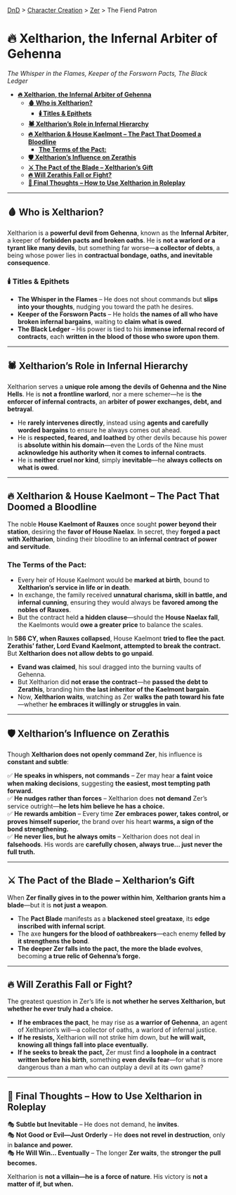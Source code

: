 [DnD](../../readme.md) > [Character Creation](../../character-creation.md) > [Zer](./DnD_2024_PC_Warlock-Blade-Fiend.md) > The Fiend Patron

# **🔥 Xeltharion, the Infernal Arbiter of Gehenna**

_The Whisper in the Flames, Keeper of the Forsworn Pacts, The Black Ledger_

- [**🔥 Xeltharion, the Infernal Arbiter of Gehenna**](#-xeltharion-the-infernal-arbiter-of-gehenna)
  - [**🩸 Who is Xeltharion?**](#-who-is-xeltharion)
    - [**🕯️ Titles \& Epithets**](#️-titles--epithets)
  - [**🕷️ Xeltharion’s Role in Infernal Hierarchy**](#️-xeltharions-role-in-infernal-hierarchy)
  - [**🔥 Xeltharion \& House Kaelmont – The Pact That Doomed a Bloodline**](#-xeltharion--house-kaelmont--the-pact-that-doomed-a-bloodline)
    - [**The Terms of the Pact:**](#the-terms-of-the-pact)
  - [**🛡️ Xeltharion’s Influence on Zerathis**](#️-xeltharions-influence-on-zerathis)
  - [**⚔️ The Pact of the Blade – Xeltharion’s Gift**](#️-the-pact-of-the-blade--xeltharions-gift)
  - [**🔥 Will Zerathis Fall or Fight?**](#-will-zerathis-fall-or-fight)
  - [**📜 Final Thoughts – How to Use Xeltharion in Roleplay**](#-final-thoughts--how-to-use-xeltharion-in-roleplay)

---

## **🩸 Who is Xeltharion?**

Xeltharion is a **powerful devil from Gehenna**, known as the **Infernal Arbiter**, a keeper of **forbidden pacts and broken oaths**. He is **not a warlord or a tyrant like many devils**, but something far worse—**a collector of debts**, a being whose power lies in **contractual bondage, oaths, and inevitable consequence**.

### **🕯️ Titles & Epithets**

- **The Whisper in the Flames** – He does not shout commands but **slips into your thoughts**, nudging you toward the path he desires.
- **Keeper of the Forsworn Pacts** – He holds **the names of all who have broken infernal bargains**, waiting to **claim what is owed**.
- **The Black Ledger** – His power is tied to his **immense infernal record of contracts**, each **written in the blood of those who swore upon them**.

---

## **🕷️ Xeltharion’s Role in Infernal Hierarchy**

Xeltharion serves a **unique role among the devils of Gehenna and the Nine Hells**. He is **not a frontline warlord**, nor a mere schemer—he is **the enforcer of infernal contracts**, an **arbiter of power exchanges, debt, and betrayal**.

- He **rarely intervenes directly**, instead using **agents and carefully worded bargains** to ensure he always comes out ahead.
- He is **respected, feared, and loathed** by other devils because his power is **absolute within his domain**—even the Lords of the Nine must **acknowledge his authority when it comes to infernal contracts**.
- He is **neither cruel nor kind**, simply **inevitable**—he **always collects on what is owed**.

---

## **🔥 Xeltharion & House Kaelmont – The Pact That Doomed a Bloodline**

The noble **House Kaelmont of Rauxes** once sought **power beyond their station**, desiring the **favor of House Naelax**. In secret, they **forged a pact with Xeltharion**, binding their bloodline to **an infernal contract of power and servitude**.

### **The Terms of the Pact:**

- Every heir of House Kaelmont would be **marked at birth**, bound to **Xeltharion’s service in life or in death**.
- In exchange, the family received **unnatural charisma, skill in battle, and infernal cunning**, ensuring they would always be **favored among the nobles of Rauxes**.
- But the contract held **a hidden clause**—should the **House Naelax fall**, the Kaelmonts would **owe a greater price** to balance the scales.

In **586 CY, when Rauxes collapsed**, House Kaelmont **tried to flee the pact**. **Zerathis’ father, Lord Evand Kaelmont, attempted to break the contract.** But **Xeltharion does not allow debts to go unpaid**.

- **Evand was claimed**, his soul dragged into the burning vaults of Gehenna.
- But Xeltharion did **not erase the contract**—he **passed the debt to Zerathis**, branding him **the last inheritor of the Kaelmont bargain**.
- Now, **Xeltharion waits**, watching as Zer **walks the path toward his fate**—whether **he embraces it willingly or struggles in vain**.

---

## **🛡️ Xeltharion’s Influence on Zerathis**

Though **Xeltharion does not openly command Zer**, his influence is **constant and subtle**:

✅ **He speaks in whispers, not commands** – Zer may hear **a faint voice when making decisions**, suggesting **the easiest, most tempting path forward.**  
✅ **He nudges rather than forces** – Xeltharion does **not demand** Zer’s service outright—**he lets him believe he has a choice.**  
✅ **He rewards ambition** – Every time **Zer embraces power, takes control, or proves himself superior,** the brand over his heart **warms, a sign of the bond strengthening.**  
✅ **He never lies, but he always omits** – Xeltharion does not deal in **falsehoods**. His words are **carefully chosen, always true… just never the full truth.**

---

## **⚔️ The Pact of the Blade – Xeltharion’s Gift**

When **Zer finally gives in to the power within him**, **Xeltharion grants him a blade**—but it is **not just a weapon**.

- The **Pact Blade** manifests as a **blackened steel greataxe**, its **edge inscribed with infernal script**.
- The axe **hungers for the blood of oathbreakers**—each enemy **felled by it strengthens the bond**.
- **The deeper Zer falls into the pact, the more the blade evolves**, becoming **a true relic of Gehenna’s forge.**

---

## **🔥 Will Zerathis Fall or Fight?**

The greatest question in Zer’s life is **not whether he serves Xeltharion, but whether he ever truly had a choice.**

- **If he embraces the pact**, he may rise as **a warrior of Gehenna**, an agent of Xeltharion’s will—a collector of oaths, a warlord of infernal justice.
- **If he resists,** Xeltharion will not strike him down, but **he will wait, knowing all things fall into place eventually.**
- **If he seeks to break the pact,** Zer must find **a loophole in a contract written before his birth**, something **even devils fear**—for what is more dangerous than a man who can outplay a devil at its own game?

---

## **📜 Final Thoughts – How to Use Xeltharion in Roleplay**

🎭 **Subtle but Inevitable** – He does not demand, he **invites**.  
🎭 **Not Good or Evil—Just Orderly** – He **does not revel in destruction**, only in **balance and power.**  
🎭 **He Will Win… Eventually** – The longer **Zer waits**, the **stronger the pull becomes.**

Xeltharion is **not a villain—he is a force of nature**. His victory is **not a matter of if, but when.**
